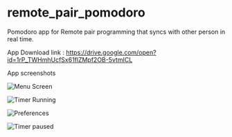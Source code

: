 # remote_pair_pomodoro
Pomodoro app for Remote pair programming that syncs with other person in real time.

App Download link : https://drive.google.com/open?id=1rP_TWHmhUcfSx61flZMpf2OB-5vtmICL

App screenshots

![Menu Screen](https://raw.githubusercontent.com/praslnx8/remote_pair_pomodoro/master/docs/menu_screen.png)

![Timer Running](https://raw.githubusercontent.com/praslnx8/remote_pair_pomodoro/master/docs/timer_running.png)

![Preferences](https://raw.githubusercontent.com/praslnx8/remote_pair_pomodoro/master/docs/preferences.png)

![Timer paused](https://raw.githubusercontent.com/praslnx8/remote_pair_pomodoro/master/docs/timer_paused.png)
